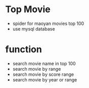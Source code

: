 # Top Movie
* spider for maoyan movies top 100
* use mysql database

# function
* search movie name in top 100
* search movie by range
* search movie by score range
* search movie by year or range
